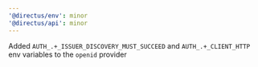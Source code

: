 ```yaml
---
'@directus/env': minor
'@directus/api': minor
---
```


Added `AUTH_.+_ISSUER_DISCOVERY_MUST_SUCCEED` and `AUTH_.+_CLIENT_HTTP` env variables to the `openid` provider
